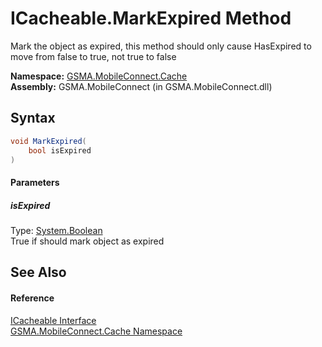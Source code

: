 ICacheable.MarkExpired Method
=============================
Mark the object as expired, this method should only cause HasExpired to move from false to true, not true to false

**Namespace:** [GSMA.MobileConnect.Cache][1]  
**Assembly:** GSMA.MobileConnect (in GSMA.MobileConnect.dll)

Syntax
------

```csharp
void MarkExpired(
	bool isExpired
)
```

#### Parameters

##### *isExpired*
Type: [System.Boolean][2]  
True if should mark object as expired


See Also
--------

#### Reference
[ICacheable Interface][3]  
[GSMA.MobileConnect.Cache Namespace][1]  

[1]: ../README.md
[2]: http://msdn.microsoft.com/en-us/library/a28wyd50
[3]: README.md
[4]: ../../_icons/Help.png